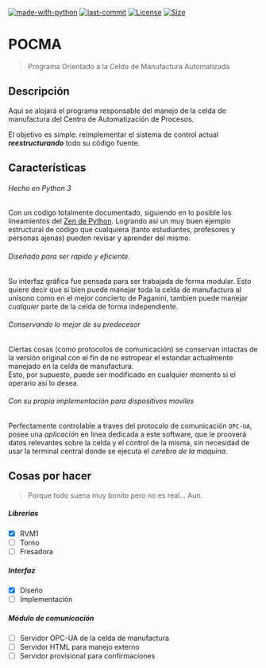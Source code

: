 [![made-with-python](https://img.shields.io/badge/Made%20with-Python-1f425f.svg)](https://www.python.org/)
[![last-commit](https://img.shields.io/github/last-commit/dastmema/POCMA)](#)
[![License](https://img.shields.io/github/license/dastmema/POCMA)](#)
[![Size](https://img.shields.io/github/repo-size/dastmema/POCMA)](#)
# POCMA
> Programa Orientado a la Celda de Manufactura Automatizada  

## Descripción
Aqui se alojará el programa responsable del manejo de la celda de manufactura del Centro de Automatización de Procesos.
  
El objetivo es simple: reimplementar el sistema de control actual **_reestructurando_** todo su código fuente.

## Características
###### Hecho en Python 3  
Con un codigo totalmente documentado, siguiendo en lo posible los lineamientos del [Zen de Python](https://github.com/dastmema/trashcan/blob/master/python_zen.png). Logrando asi un muy buen ejemplo estructural de código que cualquiera (tanto estudiantes, profesores y personas ajenas) pueden revisar y aprender del mismo.

###### Diseñado para ser rapido y eficiente.  
Su interfaz gráfica fue pensada para ser trabajada de forma modular. Esto quiere decir que si bien puede manejar toda la celda de manufactura al unísono como en el mejor concierto de Paganini, tambien puede manejar _cualquier_ parte de la celda de forma independiente.

###### Conservando lo mejor de su predecesor
Ciertas cosas (como protocolos de comunicación) se conservan intactas de la versión original con el fin de no estropear el estandar actualmente manejado en la celda de manufactura.  
Esto, por supuesto, puede ser modificado en cualquier momento si el operario asi lo desea.

###### Con su propia implementación para dispositivos moviles
Perfectamente controlable a traves del protocolo de comunicación `OPC-UA`, posee una _aplicación_ en linea dedicada a este software, que le prooverá datos relevantes sobre la celda y el control de la misma, sin necesidad de usar la terminal central donde se ejecuta el _cerebro de la maquina_.

## Cosas por hacer
> Porque todo suena muy bonito pero no es real... Aun.

##### Librerias
 - [X] RVM1
 - [ ] Torno
 - [ ] Fresadora
##### Interfaz
 - [X] Diseño
 - [ ] Implementación
##### Módulo de comunicación
 - [ ] Servidor OPC-UA de la celda de manufactura
 - [ ] Servidor HTML para manejo externo
 - [ ] Servidor provisional para confirmaciones
